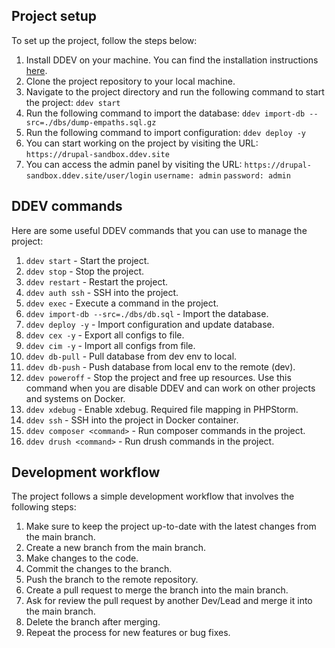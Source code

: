 ## Project setup
To set up the project, follow the steps below:
1. Install DDEV on your machine. You can find the installation instructions [here](https://ddev.readthedocs.io/en/stable/#installation).
2. Clone the project repository to your local machine.
3. Navigate to the project directory and run the following command to start the project: ```ddev start```
4. Run the following command to import the database: ```ddev import-db --src=./dbs/dump-empaths.sql.gz```
5. Run the following command to import configuration: ```ddev deploy -y```
6. You can start working on the project by visiting the URL: ```https://drupal-sandbox.ddev.site```
7. You can access the admin panel by visiting the URL: ```https://drupal-sandbox.ddev.site/user/login``` ```username: admin``` ```password: admin```

## DDEV commands
Here are some useful DDEV commands that you can use to manage the project:
1. ```ddev start``` - Start the project.
2. ```ddev stop``` - Stop the project.
3. ```ddev restart``` - Restart the project.
4. ```ddev auth ssh``` - SSH into the project.
5. ```ddev exec``` - Execute a command in the project.
6. ```ddev import-db --src=./dbs/db.sql``` - Import the database.
7. ```ddev deploy -y``` - Import configuration and update database.
8. ```ddev cex -y``` - Export all configs to file.
9. ```ddev cim -y``` - Import all configs from file.
10. ```ddev db-pull``` - Pull database from dev env to local.
11. ```ddev db-push``` - Push database from local env to the remote (dev).
12. ```ddev poweroff``` - Stop the project and free up resources. Use this command when you are disable DDEV and can work on other projects and systems on Docker.
13. ```ddev xdebug``` - Enable xdebug. Required file mapping in PHPStorm.
14. ```ddev ssh``` - SSH into the project in Docker container.
15. ```ddev composer <command>``` - Run composer commands in the project.
16. ```ddev drush <command>``` - Run drush commands in the project.

## Development workflow
The project follows a simple development workflow that involves the following steps:
1. Make sure to keep the project up-to-date with the latest changes from the main branch.
2. Create a new branch from the main branch.
3. Make changes to the code.
4. Commit the changes to the branch.
5. Push the branch to the remote repository.
6. Create a pull request to merge the branch into the main branch.
7. Ask for review the pull request by another Dev/Lead and merge it into the main branch.
8. Delete the branch after merging.
9. Repeat the process for new features or bug fixes.
